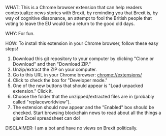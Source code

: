 WHAT: 
This is a Chrome browser extension that can help readers contextualize news stories with Brexit, by reminding you that Brexit is, by way of cognitive dissonance, an attempt to fool the British people that voting to leave the EU would be a return to the good old days.


WHY:
For fun.

HOW:
To install this extension in your Chrome browser, follow these easy steps! 

1. Download this git repository to your computer by clicking "Clone or Download" and then "Download ZIP." 
2. Unzip/extract the ZIP on your computer.
3. Go to this URL in your Chrome browser: [chrome://extensions/](chrome://extensions/)
4. Click to check the box for "Developer mode."
5. One of the new buttons that should appear is "Load unpacked extension." Click it. 
6. Choose the folder that the unzipped/extracted files are in (probably called "replaceworldview").
7. The extension should now appear and the "Enabled" box should be checked. Start browsing blockchain news to read about all the things a giant Excel spreadsheet can do!


DISCLAIMER: I am a bot and have no views on Brexit politically.